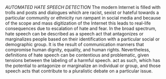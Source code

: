 *AUTOMATED HATE SPEECH DETECTION*
The modern Internet is filled with trolls and posts and dialogues which are racist, sexist or hateful towards a particular community or ethnicity run rampant in social media and because of the scope and mass digitization of the Internet this leads to real-life consequences due to escalation of hate and fear. In the broad spectrum, hate speech can be described as a speech act that antagonizes or marginalizes people based on their identification with a particular social or demographic group. It is the result of communication manners that compromise human dignity, equality, and human rights. Nevertheless, definitions of hate speech can be contentious and problematic, given tensions between the labeling of a harmful speech. act as such, which has the potential to antagonize or marginalize an individual or group, and those speech acts that contribute to a pluralistic debate on a particular issue.

